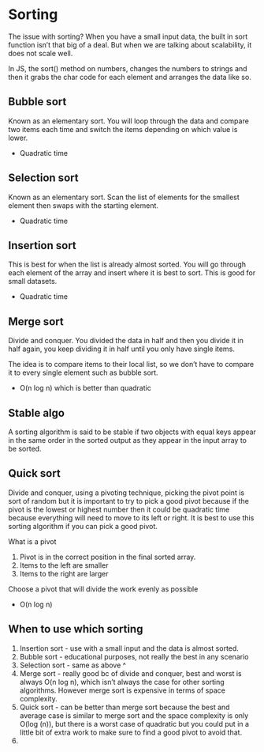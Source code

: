 # Sorting
The issue with sorting? When you have a small input data, the built in sort function isn’t that big of a deal. But when we are talking about scalability, it does not scale well. 

In JS, the sort() method on numbers, changes the numbers to strings and then it grabs the char code for each element and arranges the data like so. 

## Bubble sort
Known as an elementary sort. You will loop through the data and compare two items each time and switch the items depending on which value is lower. 
- Quadratic time

## Selection sort
Known as an elementary sort. Scan the list of elements for the smallest element then swaps with the starting element. 
- Quadratic time 

## Insertion sort
This is best for when the list is already almost sorted. You will go through each element of the array and insert where it is best to sort. This is good for small datasets. 
- Quadratic time

## Merge sort
Divide and conquer. You divided the data in half and then you divide it in half again, you keep dividing it in half until you only have single items. 

The idea is to compare items to their local list, so we don’t have to compare it to every single element such as bubble sort. 

- O(n log n) which is better than quadratic 

## Stable algo
A sorting algorithm is said to be stable if two objects with equal keys appear in the same order in the sorted output as they appear in the input array to be sorted. 

## Quick sort
Divide and conquer, using a pivoting technique, picking the pivot point is sort of random but it is important to try to pick a good pivot because if the pivot is the lowest or highest number then it could be quadratic time because everything will need to move to its left or right. It is best to use this sorting algorithm if you can pick a good pivot. 

What is a pivot
1. Pivot is in the correct position in the final sorted array. 
2. Items to the left are smaller
3. Items to the right are larger

Choose a pivot that will divide the work evenly as possible

- O(n log n)

## When to use which sorting 
1. Insertion sort - use with a small input and the data is almost sorted. 
2. Bubble sort - educational purposes, not really the best in any scenario
3. Selection sort - same as above ^ 
4. Merge sort - really good bc of divide and conquer, best and worst is always O(n log n), which isn’t always the case for other sorting algorithms. However merge sort is expensive in terms of space complexity. 
5. Quick sort - can be better than merge sort because the best and average case is similar to merge sort and the space complexity is only O(log (n)), but there is a worst case of quadratic but you could put in a little bit of extra work to make sure to find a good pivot to avoid that.
6. 